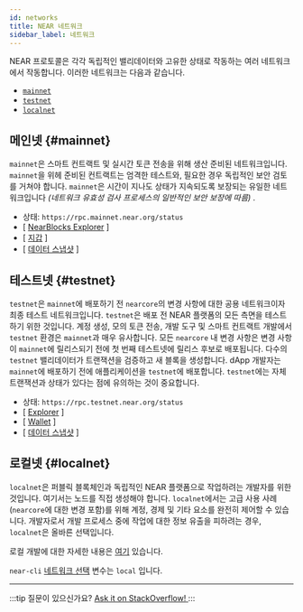 ```yaml
---
id: networks
title: NEAR 네트워크
sidebar_label: 네트워크
---
```


NEAR 프로토콜은 각각 독립적인 밸리데이터와 고유한 상태로 작동하는 여러 네트워크에서 작동합니다. 이러한 네트워크는 다음과 같습니다.

- [`mainnet`](/concepts/basics/networks#mainnet)
- [`testnet`](/concepts/basics/networks#testnet)
- [`localnet`](/concepts/basics/networks#localnet)

## 메인넷 {#mainnet}

`mainnet`은 스마트 컨트랙트 및 실시간 토큰 전송을 위해 생산 준비된 네트워크입니다. `mainnet`을 위헤 준비된 컨트랙트는 엄격한 테스트와, 필요한 경우 독립적인 보안 검토를 거쳐야 합니다. `mainnet`은 시간이 지나도 상태가 지속되도록 보장되는 유일한 네트워크입니다 _(네트워크 유효성 검사 프로세스의 일반적인 보안 보장에 따름)_ .

- 상태: `https://rpc.mainnet.near.org/status`
- [ [NearBlocks Explorer](https://nearblocks.io) ]
- [ [지갑](https://wallet.near.org) ]
- [ [데이터 스냅샷](https://near-nodes.io/intro/node-data-snapshots) ]

## 테스트넷 {#testnet}

`testnet`은 `mainnet`에 배포하기 전 `nearcore`의 변경 사항에 대한 공용 네트워크이자 최종 테스트 네트워크입니다. `testnet`은 배포 전 NEAR 플랫폼의 모든 측면을 테스트하기 위한 것입니다. 계정 생성, 모의 토큰 전송, 개발 도구 및 스마트 컨트랙트 개발에서 `testnet` 환경은 `mainnet`과 매우 유사합니다. 모든 `nearcore` 내 변경 사항은 변경 사항이 `mainnet`에 릴리스되기 전에 첫 번째 테스트넷에 릴리스 후보로 배포됩니다. 다수의 `testnet` 밸리데이터가 트랜잭션을 검증하고 새 블록을 생성합니다. dApp 개발자는  `mainnet`에 배포하기 전에 애플리케이션을 `testnet`에 배포합니다. `testnet`에는 자체 트랜잭션과 상태가 있다는 점에 유의하는 것이 중요합니다.

- 상태: `https://rpc.testnet.near.org/status`
- [ [Explorer](https://testnet.nearblocks.io) ]
- [ [Wallet](https://testnet.mynearwallet.com/) ]
- [ [데이터 스냅샷](https://near-nodes.io/intro/node-data-snapshots) ]

## 로컬넷 {#localnet}

`localnet`은 퍼블릭 블록체인과 독립적인 NEAR 플랫폼으로 작업하려는 개발자를 위한 것입니다. 여기서는 노드를 직접 생성해야 합니다. `localnet`에서는 고급 사용 사례(`nearcore`에 대한 변경 포함)를 위해 계정, 경제 및 기타 요소를 완전히 제어할 수 있습니다. 개발자로서 개발 프로세스 중에 작업에 대한 정보 유출을 피하려는 경우, `localnet`은 올바른 선택입니다.

로컬 개발에 대한 자세한 내용은 [여기](https://near-nodes.io/validator/running-a-node) 있습니다.

`near-cli` [네트워크 선택](/tools/near-cli#network-selection) 변수는 `local` 입니다.

---

:::tip 질문이 있으신가요?
<a href="https://stackoverflow.com/questions/tagged/nearprotocol" target="_blank" rel="noopener noreferrer">
<h8>Ask it on StackOverflow!</h8>
</a>
:::
